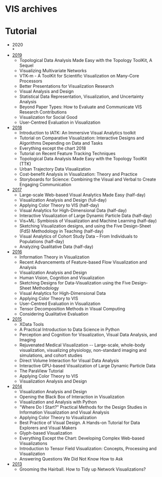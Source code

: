 VIS archives
=====




# Tutorial 

* 2020          
  * 
* [2019](https://ieeevis.org/year/2018/info/tutorials)          
  * Topological Data Analysis Made Easy with the Topology ToolKit, A Sequel
  * Visualizing Multivariate Networks
  * VTK-m - A ToolKit for Scientific Visualization on Many-Core Processors
  * Better Presentations for Visualization Research
  * Visual Analysis and Design
  * Statistical Data Representation, Visualization, and Uncertainty Analysis
  * Beyond Paper Types: How to Evaluate and Communicate VIS Research Contributions
  * Visualization for Social Good
  * User-Centred Evaluation in Visualization
* [2018](https://ieeevis.org/year/2018/info/tutorials)
  * Introduction to IATK: An Immersive Visual Analytics toolkit
  * Tutorial on Comparative Visualization: Interactive Designs and Algorithms Depending on Data and Tasks
  * Everything except the chart 2018
  * Tutorial on Recent Feature Tracking Techniques
  * Topological Data Analysis Made Easy with the Topology ToolKit (TTK)
  * Urban Trajectory Data Visualization
  * Cost-benefit Analysis in Visualization: Theory and Practice
  * Storyboards for Science: Combining the Visual and Verbal to Create Engaging Communication           
* [2017](http://ieeevis.org/year/2017/info/tutorials)
  * Large-scale Web-based Visual Analytics Made Easy (half-day)
  * Visualization Analysis and Design (full-day)
  * Applying Color Theory to VIS (half-day)
  * Visual Analytics for High-Dimensional Data (half-day)
  * Interactive Visualization of Large Dynamic Particle Data (half-day)
  * Vis+ML: Symbiosis of Visualization and Machine Learning (half-day)
  * Sketching Visualization designs, and using the Five Design-Sheet (FdS) Methodology in Teaching (half-day)
  * Visual Analytics of Cohort Study Data – From Individuals to Populations (half-day)
  * Analyzing Qualitative Data (half-day)   
* [2016](http://ieeevis.org/year/2016/info/overview-amp-topics/tutorials)
  * Information Theory in Visualization
  * Recent Advancements of Feature-based Flow Visualization and Analysis
  * Visualization Analysis and Design
  * Human Vision, Cognition and Visualization
  * Sketching Designs for Data-Visualization using the Five Design-Sheet Methodology
  * Visual Analytics for High-Dimensional Data
  * Applying Color Theory to VIS
  * User-Centred Evaluation in Visualization
  * Tensor Decomposition Methods in Visual Computing
  * Considering Qualitative Evaluation
* [2015](http://ieeevis.org/year/2015/info/overview-amp-topics/tutorials)
  * XData Tools
  * A Practical Introduction to Data Science in Python
  * Perception and Cognition for Visualization, Visual Data Analysis, and Imaging
  * Rejuvenated Medical Visualization -- Large-scale, whole-body visualization, visualizing physiology, non-standard imaging and simulations, and cohort studies
  * Direct Volume Interaction for Visual Data Analysis
  * Interactive GPU-based Visualization of Large Dynamic Particle Data
  * The ParaView Tutorial
  * Applying Color Theory to VIS
  * Visualization Analysis and Design
* [2014](http://ieeevis.org/year/2014/info/overview-amp-topics/accepted-tutorials)
  * Visualization Analysis and Design
  * Opening the Black Box of Interaction in Visualization
  * Visualization and Analysis with Python
  * "Where Do I Start?" Practical Methods for the Design Studies in Information Visualization and Visual Analysis
  * Applying Color Theory to Visualization
  * Best Practice of Visual Design. A Hands-on Tutorial for Data Explorers and Visual Makers
  * Glyph-based Visualization
  * Everything Except the Chart: Developing Complex Web-based Visualizations
  * Introduction to Tensor Field Visualization: Concepts, Processing and Visualization
  * Answering Questions We Did Not Know How to Ask
* [2013](http://ieeevis.org/year/2013/tutorial-session/all/all)
  * Grooming the Hairball. How to Tidy up Network Visualizations?  





<!-- 


# Pdf of the program  

| Year          | At-a-glance        | Full program        |
| ------------- |:------------------:| :------------------:|
| 2020          | http://ieeevis.org/year/2019/assets/vis19-AAG-web.pdf     | http://ieeevis.org/year/2019/assets/vis19-printout.pdf|



http://ieeevis.org/year/2015/info/overview-amp-topics/keynote
https://ieeevis.org/year/2014/info/overview-amp-topics/keynote-and-capstone
http://vis.computer.org/VisWeek2010/
-->
